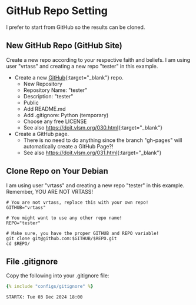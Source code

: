 # GitHub Repo Setting

I prefer to start from GitHub so the results can be cloned.

## New GitHub Repo (GitHub Site)

Create a new repo according to your respective faith and beliefs. 
I am using user "vrtass" and creating a new repo "tester" in this example.

* Create a new [GitHub](https://github.com/){:target="_blank"} repo.
    * New Repository
    * Repository Name: "tester"
    * Description: "tester"
    * Public
    * Add README.md
    * Add .gitignore: Python (temporary)
    * Choose any free LICENSE
    * See also <https://doit.vlsm.org/030.html>{:target="_blank"}
* Create a GitHub page.
    * There is no need to do anything since the branch "gh-pages" will automatically create a GitHub Page?!
    * See also <https://doit.vlsm.org/031.html>{:target="_blank"}

## Clone Repo on Your Debian

I am using user "vrtass" and creating a new repo "tester" in this example.
Remember, <span class="red-text">YOU ARE NOT VRTASS!</span>

```test
# You are not vrtass, replace this with your own repo!
GITHUB="vrtass"

```
```test
# You might want to use any other repo name!
REPO="tester"

```

```test
# Make sure, you have the proper GITHUB and REPO variable!
git clone git@github.com:$GITHUB/$REPO.git
cd $REPO/

```

## File .gitignore

Copy the following into your .gitignore file:

```yaml
{% include "configs/gitignore" %}

```

```text
STARTX: Tue 03 Dec 2024 18:00

```

